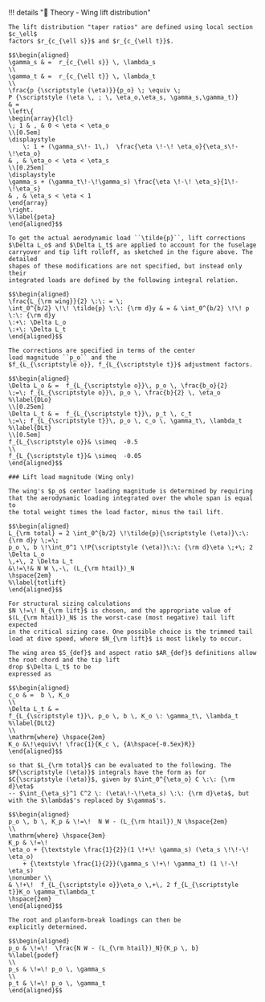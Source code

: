 !!! details "📖 Theory - Wing lift distribution"

    The lift distribution "taper ratios" are defined using local section $c_\ell$
    factors $r_{c_{\ell s}}$ and $r_{c_{\ell t}}$. 

    $$\begin{aligned}
    \gamma_s & =  r_{c_{\ell s}} \, \lambda_s 
    \\
    \gamma_t & =  r_{c_{\ell t}} \, \lambda_t 
    \\
    \frac{p {\scriptstyle (\eta)}}{p_o} \; \equiv \; 
    P {\scriptstyle (\eta \, ; \, \eta_o,\eta_s, \gamma_s,\gamma_t)}
    & =  
    \left\{
    \begin{array}{lcl}
    \; 1 & , & 0 < \eta < \eta_o 
    \\[0.5em]
    \displaystyle
        \: 1 + (\gamma_s\!- 1\,)  \frac{\eta \!-\! \eta_o}{\eta_s\!-\!\eta_o} 
    & , & \eta_o < \eta < \eta_s 
    \\[0.25em]
    \displaystyle
    \gamma_s + (\gamma_t\!-\!\gamma_s) \frac{\eta \!-\! \eta_s}{1\!-\!\eta_s} 
    & , & \eta_s < \eta < 1
    \end{array}
    \right.
    %\label{peta}
    \end{aligned}$$

    To get the actual aerodynamic load ``\tilde{p}``, lift corrections
    $\Delta L_o$ and $\Delta L_t$ are applied to account for the fuselage
    carryover and tip lift rolloff, as sketched in the figure above. The detailed
    shapes of these modifications are not specified, but instead only their
    integrated loads are defined by the following integral relation.

    $$\begin{aligned}
    \frac{L_{\rm wing}}{2} \:\: = \;
    \int_0^{b/2} \!\! \tilde{p} \:\: {\rm d}y & = & \int_0^{b/2} \!\! p \:\: {\rm d}y
    \:+\: \Delta L_o
    \:+\: \Delta L_t
    \end{aligned}$$ 

    The corrections are specified in terms of the center
    load magnitude ``p_o`` and the
    $f_{L_{\scriptstyle o}}, f_{L_{\scriptstyle t}}$ adjustment factors.

    $$\begin{aligned}
    \Delta L_o & =  f_{L_{\scriptstyle o}}\, p_o \, \frac{b_o}{2} 
    \;=\; f_{L_{\scriptstyle o}}\, p_o \, \frac{b}{2} \, \eta_o
    %\label{DLo}
    \\[0.25em]
    \Delta L_t & =  f_{L_{\scriptstyle t}}\, p_t \, c_t 
    \;=\; f_{L_{\scriptstyle t}}\, p_o \, c_o \, \gamma_t\, \lambda_t
    %\label{DLt}
    \\[0.5em]
    f_{L_{\scriptstyle o}}& \simeq  -0.5
    \\
    f_{L_{\scriptstyle t}}& \simeq  -0.05
    \end{aligned}$$

    ### Lift load magnitude (Wing only)

    The wing's $p_o$ center loading magnitude is determined by requiring
    that the aerodynamic loading integrated over the whole span is equal to
    the total weight times the load factor, minus the tail lift.

    $$\begin{aligned}
    L_{\rm total} = 2 \int_0^{b/2} \!\tilde{p}{\scriptstyle (\eta)}\:\: {\rm d}y \;=\; 
    p_o \, b \!\int_0^1 \!P{\scriptstyle (\eta)}\:\: {\rm d}\eta \;+\; 2 \Delta L_o
    \,+\, 2 \Delta L_t 
    &\!=\!& N W \,-\, (L_{\rm htail})_N
    \hspace{2em}
    %\label{totlift}
    \end{aligned}$$ 

    For structural sizing calculations
    $N \!=\! N_{\rm lift}$ is chosen, and the appropriate value of
    $(L_{\rm htail})_N$ is the worst-case (most negative) tail lift expected
    in the critical sizing case. One possible choice is the trimmed tail
    load at dive speed, where $N_{\rm lift}$ is most likely to occur.

    The wing area $S_{def}$ and aspect ratio $AR_{def}$ definitions allow the root chord and the tip lift
    drop $\Delta L_t$ to be
    expressed as 

    $$\begin{aligned}
    c_o & =  b \, K_o
    \\
    \Delta L_t & =  
    f_{L_{\scriptstyle t}}\, p_o \, b \, K_o \: \gamma_t\, \lambda_t
    %\label{DLt2}
    \\
    \mathrm{where} \hspace{2em}
    K_o &\!\equiv\! \frac{1}{K_c \, {A\hspace{-0.5ex}R}} 
    \end{aligned}$$ 

    so that $L_{\rm total}$ can be evaluated to the following. The
    $P{\scriptstyle (\eta)}$ integrals have the form as for
    $C{\scriptstyle (\eta)}$, given by $\int_0^{\eta_o} C \:\: {\rm d}\eta$
    -- $\int_{\eta_s}^1 C^2 \: (\eta\!-\!\eta_s) \:\: {\rm d}\eta$, but with the $\lambda$'s replaced by $\gamma$'s.

    $$\begin{aligned}
    p_o \, b \, K_p & \!=\!  N W - (L_{\rm htail})_N \hspace{2em}
    \\
    \mathrm{where} \hspace{3em}
    K_p & \!=\! 
    \eta_o + {\textstyle \frac{1}{2}}(1 \!+\! \gamma_s) (\eta_s \!\!-\! \eta_o)
        + {\textstyle \frac{1}{2}}(\gamma_s \!+\! \gamma_t) (1 \!-\! \eta_s)
    \nonumber \\
    & \!+\!  f_{L_{\scriptstyle o}}\eta_o \,+\, 2 f_{L_{\scriptstyle t}}K_o \gamma_t\lambda_t 
    \hspace{2em}
    \end{aligned}$$ 

    The root and planform-break loadings can then be
    explicitly determined. 

    $$\begin{aligned}
    p_o & \!=\!  \frac{N W - (L_{\rm htail})_N}{K_p \, b} 
    %\label{podef}
    \\
    p_s & \!=\! p_o \, \gamma_s
    \\
    p_t & \!=\! p_o \, \gamma_t
    \end{aligned}$$